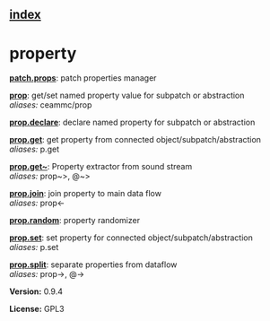 [index](index.html) 
---

# property




[**patch.props**](patch.props.html): patch properties manager 

[**prop**](prop.html): get/set named property value for subpatch or abstraction <br>
_aliases:_ ceammc/prop


[**prop.declare**](prop.declare.html): declare named property for subpatch or abstraction 

[**prop.get**](prop.get.html): get property from connected object/subpatch/abstraction <br>
_aliases:_ p.get


[**prop.get~**](prop.get~.html): Property extractor from sound stream <br>
_aliases:_ prop~&gt;, @~&gt;


[**prop.join**](prop.join.html): join property to main data flow <br>
_aliases:_ prop&lt;-


[**prop.random**](prop.random.html): property randomizer 

[**prop.set**](prop.set.html): set property for connected object/subpatch/abstraction <br>
_aliases:_ p.set


[**prop.split**](prop.split.html): separate properties from dataflow <br>
_aliases:_ prop-&gt;, @-&gt;



**Version:** 0.9.4

**License:** GPL3
